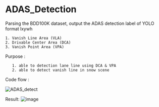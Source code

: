 # ADAS_Detection

  Parsing the BDD100K dataset, output the ADAS detection label of YOLO format lxywh
  
    1. Vanish Line Area (VLA)
    2. Drivable Center Area (DCA)
    3. Vanish Point Area (VPA)
  Purpose :

       1. able to detection lane line using DCA & VPA
       2. able to detect vanish line in snow scene
  Code flow :
  
  ![ADAS_detect](https://github.com/cuteboyqq/ADAS_Detection/assets/58428559/c42225fa-230c-489b-9b61-b300b44940a2)

    


  Result:
      ![image](https://github.com/cuteboyqq/ADAS_Detection/assets/58428559/57f1e3ed-f23d-4332-b73f-b009d78303f6)
